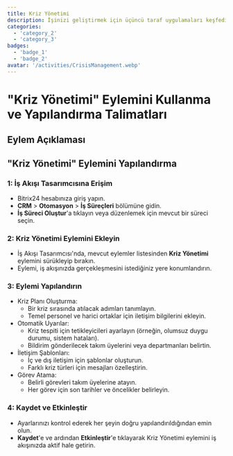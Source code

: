 ```yaml
---
title: Kriz Yönetimi
description: İşinizi geliştirmek için üçüncü taraf uygulamaları keşfedin ve entegre edin.
categories: 
  - 'category_2'
  - 'category_3'
badges: 
  - 'badge_1'
  - 'badge_2'
avatar: '/activities/CrisisManagement.webp'
---
```

# "Kriz Yönetimi" Eylemini Kullanma ve Yapılandırma Talimatları

## Eylem Açıklaması

## **"Kriz Yönetimi" Eylemini Yapılandırma**

### 1: İş Akışı Tasarımcısına Erişim
- Bitrix24 hesabınıza giriş yapın.
- **CRM** > **Otomasyon** > **İş Süreçleri** bölümüne gidin.
- **İş Süreci Oluştur**'a tıklayın veya düzenlemek için mevcut bir süreci seçin.

### 2: Kriz Yönetimi Eylemini Ekleyin
- İş Akışı Tasarımcısı'nda, mevcut eylemler listesinden **Kriz Yönetimi** eylemini sürükleyip bırakın.
- Eylemi, iş akışınızda gerçekleşmesini istediğiniz yere konumlandırın.

### 3: Eylemi Yapılandırın
- Kriz Planı Oluşturma:
  - Bir kriz sırasında atılacak adımları tanımlayın.
  - Temel personel ve harici ortaklar için iletişim bilgilerini ekleyin.
- Otomatik Uyarılar:
  - Kriz tespiti için tetikleyicileri ayarlayın (örneğin, olumsuz duygu durumu, sistem hataları).
  - Bildirim gönderilecek takım üyelerini veya departmanları belirtin.
- İletişim Şablonları:
  - İç ve dış iletişim için şablonlar oluşturun.
  - Farklı kriz türleri için mesajları özelleştirin.
- Görev Atama:
  - Belirli görevleri takım üyelerine atayın.
  - Her görev için son tarihler ve öncelikler belirleyin.

### 4: Kaydet ve Etkinleştir
- Ayarlarınızı kontrol ederek her şeyin doğru yapılandırıldığından emin olun.
- **Kaydet**'e ve ardından **Etkinleştir**'e tıklayarak Kriz Yönetimi eylemini iş akışınızda aktif hale getirin.